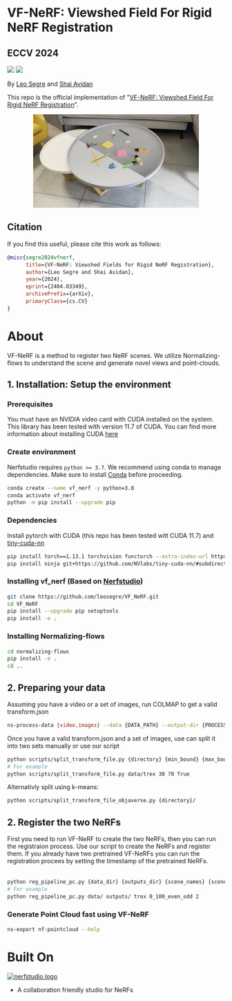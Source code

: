 # VF-NeRF: Viewshed Field For Rigid NeRF Registration
## ECCV 2024
<a href="https://leosegre.github.io/VF_NeRF/"><img src="https://img.shields.io/static/v1?label=Project&message=Website&color=blue"></a>
<a href="https://arxiv.org/abs/2404.03349"><img src="https://img.shields.io/badge/arXiv-2404.03349-b31b1b.svg"></a>

By [Leo Segre](https://scholar.google.co.il/citations?hl=iw&user=A7FWhoIAAAAJ) and [Shai Avidan](https://scholar.google.co.il/citations?hl=iw&user=hpItE1QAAAAJ)

This repo is the official implementation of "[VF-NeRF: Viewshed Field For Rigid NeRF Registration](https://arxiv.org/pdf/XXXX.XXXX.pdf)".

<p align="center">
<img src="images/merged_office.png" width="384">
</p>

## Citation
If you find this useful, please cite this work as follows:
```bibtex
@misc{segre2024vfnerf,
      title={VF-NeRF: Viewshed Fields for Rigid NeRF Registration}, 
      author={Leo Segre and Shai Avidan},
      year={2024},
      eprint={2404.03349},
      archivePrefix={arXiv},
      primaryClass={cs.CV}
}
```

# About

VF-NeRF is a method to register two NeRF scenes. We utilize Normalizing-flows to understand the scene and generate novel views and point-clouds.

## 1. Installation: Setup the environment

### Prerequisites

You must have an NVIDIA video card with CUDA installed on the system. This library has been tested with version 11.7 of CUDA. You can find more information about installing CUDA [here](https://docs.nvidia.com/cuda/cuda-quick-start-guide/index.html)

### Create environment

Nerfstudio requires `python >= 3.7`. We recommend using conda to manage dependencies. Make sure to install [Conda](https://docs.conda.io/en/latest/miniconda.html) before proceeding.

```bash
conda create --name vf_nerf -y python=3.8
conda activate vf_nerf
python -m pip install --upgrade pip
```

### Dependencies

Install pytorch with CUDA (this repo has been tested witt CUDA 11.7) and [tiny-cuda-nn](https://github.com/NVlabs/tiny-cuda-nn)

```bash
pip install torch==1.13.1 torchvision functorch --extra-index-url https://download.pytorch.org/whl/cu117
pip install ninja git+https://github.com/NVlabs/tiny-cuda-nn/#subdirectory=bindings/torch
```

### Installing vf_nerf (Based on [Nerfstudio](https://docs.nerf.studio/))

```bash
git clone https://github.com/leosegre/VF_NeRF.git
cd VF_NeRF
pip install --upgrade pip setuptools
pip install -e .
```

### Installing Normalizing-flows

```bash
cd normalizing-flows
pip install -e .
cd ..
```

## 2. Preparing your data
Assuming you have a video or a set of images, run COLMAP to get a valid transform.json
````bash
ns-process-data {video,images} --data {DATA_PATH} --output-dir {PROCESSED_DATA_DIR}
````

Once you have a valid transform.json and a set of images, use can split it into two sets manually or use our script
````bash
python scripts/split_transform_file.py {directory} {min_bound} {max_bound} {even_odd}
# For example
python scripts/split_transform_file.py data/trex 30 70 True
````
Alternativly split using k-means:
````bash
python scripts/split_transform_file_objaverse.py {directory}/
````


## 2. Register the two NeRFs

First you need to run VF-NeRF to create the two NeRFs, then you can run the registraion process. Use our script to create the NeRFs and register them. 
If you already have two pretrained VF-NeRFs you can run the registration procees by setting the timestamp of the pretrained NeRFs.
```bash

python reg_pipeline_pc.py {data_dir} {outputs_dir} {scene_names} {scene_types} {downscale_factor} {timestamp(optional)}
# For example
python reg_pipeline_pc.py data/ outputs/ trex 0_100_even_odd 2
```

### Generate Point Cloud fast using VF-NeRF

```bash
ns-export nf-pointcloud --help
```


# Built On
<a href="https://github.com/nerfstudio-project/nerfstudio">
<!-- pypi-strip -->
<picture>
    <source media="(prefers-color-scheme: dark)" srcset="https://docs.nerf.studio/_images/logo.png" />
<!-- /pypi-strip -->
    <img alt="nerfstudio logo" src="https://docs.nerf.studio/_images/logo.png" width="150px" />
<!-- pypi-strip -->
</picture>
<!-- /pypi-strip -->
</a>

- A collaboration friendly studio for NeRFs

